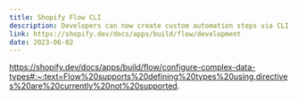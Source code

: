 ```yaml
---
title: Shopify Flow CLI
description: Developers can now create custom automation steps via CLI
link: https://shopify.dev/docs/apps/build/flow/development
date: 2023-06-02
---
```


https://shopify.dev/docs/apps/build/flow/configure-complex-data-types#:~:text=Flow%20supports%20defining%20types%20using,directives%20are%20currently%20not%20supported.
